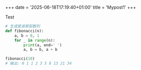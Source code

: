 +++
date = '2025-06-18T17:19:40+01:00'
title = 'Mypost1'
+++

Test

```python
# 生成斐波那契数列
def fibonacci(n):
    a, b = 0, 1
    for _ in range(n):
        print(a, end=' ')
        a, b = b, a + b

fibonacci(10)
# 输出: 0 1 1 2 3 5 8 13 21 34
```
